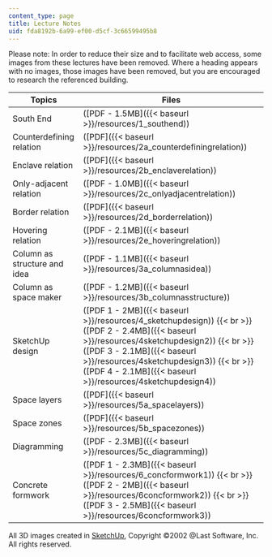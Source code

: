 ```yaml
---
content_type: page
title: Lecture Notes
uid: fda8192b-6a99-ef00-d5cf-3c66599495b8
---
```


Please note: In order to reduce their size and to facilitate web access, some images from these lectures have been removed. Where a heading appears with no images, those images have been removed, but you are encouraged to research the referenced building.

| Topics | Files |
| --- | --- |
| South End | ([PDF - 1.5MB]({{< baseurl >}}/resources/1_southend)) |
| Counterdefining relation | ([PDF]({{< baseurl >}}/resources/2a_counterdefiningrelation)) |
| Enclave relation | ([PDF]({{< baseurl >}}/resources/2b_enclaverelation)) |
| Only-adjacent relation | ([PDF - 1.0MB]({{< baseurl >}}/resources/2c_onlyadjacentrelation)) |
| Border relation | ([PDF]({{< baseurl >}}/resources/2d_borderrelation)) |
| Hovering relation | ([PDF - 2.1MB]({{< baseurl >}}/resources/2e_hoveringrelation)) |
| Column as structure and idea | ([PDF - 1.1MB]({{< baseurl >}}/resources/3a_columnasidea)) |
| Column as space maker | ([PDF - 1.2MB]({{< baseurl >}}/resources/3b_columnasstructure)) |
| SketchUp design | ([PDF 1 - 2MB]({{< baseurl >}}/resources/4_sketchupdesign))  {{< br >}}([PDF 2 - 2.4MB]({{< baseurl >}}/resources/4sketchupdesign2))  {{< br >}}([PDF 3 - 2.1MB]({{< baseurl >}}/resources/4sketchupdesign3))  {{< br >}}([PDF 4 - 2.1MB]({{< baseurl >}}/resources/4sketchupdesign4)) |
| Space layers | ([PDF]({{< baseurl >}}/resources/5a_spacelayers)) |
| Space zones | ([PDF]({{< baseurl >}}/resources/5b_spacezones)) |
| Diagramming | ([PDF - 2.3MB]({{< baseurl >}}/resources/5c_diagramming)) |
| Concrete formwork | ([PDF 1 - 2.3MB]({{< baseurl >}}/resources/6_concformwork1))  {{< br >}}([PDF 2 - 2MB]({{< baseurl >}}/resources/6concformwork2))  {{< br >}}([PDF 3 - 2.5MB]({{< baseurl >}}/resources/6concformwork3)) 

All 3D images created in [SketchUp](http://www.sketchup.com/), Copyright ©2002 @Last Software, Inc. All rights reserved.
